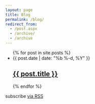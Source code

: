 ```yaml
---
layout: page
title: Blog
permalink: /blog/
redirect_from:
  - /post.aspx
  - /archive/
  - /archive
---
```


<div class="container">
  <div class="row">
      <div class="col-md-9">    
          <div data-type="ad" data-publisher="lqm.pietschsoft.site" data-format="300x250" data-zone="ros" ></div>
          <ul class="post-list">
            {% for post in site.posts %}
              <li>
                <span class="post-meta">{{ post.date | date: "%b %-d, %Y" }}</span>
                <h2>
                  <a class="post-link" href="{{ post.url | prepend: site.baseurl }}">{{ post.title }}</a>
                </h2>
              </li>
            {% endfor %}
          </ul>
          <p class="rss-subscribe">subscribe <a href="{{ "/feed" | prepend: site.baseurl }}">via RSS</a></p>
        </div>
    </div>
</div>